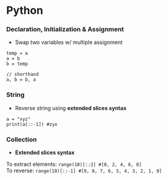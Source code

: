 # Python

### Declaration, Initialization & Assignment
+ Swap two variables w/ multiple assignment
```
temp = a
a = b
b = temp

// shorthand
a, b = b, a
```

### String
+ Reverse string using **extended slices syntax**
```
a = "xyz"
print(a[::-1]) #zyx
```

### Collection
+ **Extended slices syntax**
 
To extract elements: ```range(10)[::2] #[0, 2, 4, 6, 8]```   
To reverse: ```range(10)[::-1] #[9, 8, 7, 6, 5, 4, 3, 2, 1, 0]```

